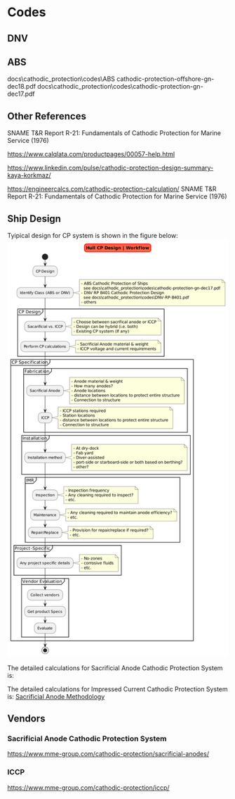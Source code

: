 # Codes

## DNV

## ABS

docs\cathodic_protection\codes\ABS cathodic-protection-offshore-gn-dec18.pdf
docs\cathodic_protection\codes\cathodic-protection-gn-dec17.pdf

## Other References

SNAME T&R Report R-21: Fundamentals of Cathodic Protection for Marine Service (1976)

<https://www.calqlata.com/productpages/00057-help.html>

<https://www.linkedin.com/pulse/cathodic-protection-design-summary-kaya-korkmaz/>

<https://engineercalcs.com/cathodic-protection-calculation/>
SNAME T&R Report R-21: Fundamentals of Cathodic Protection for Marine Service (1976)

## Ship Design

Tyipical design for CP system is shown in the figure below:
<img src="cp_ships.png" width=auto, height=auto/>

The detailed calculations for Sacrificial Anode Cathodic Protection System is:

The detailed calculations for Impressed Current Cathodic Protection System is:
[Sacrificial Anode Methodology](sacrificial_anode.md)

## Vendors

### Sacrificial Anode Cathodic Protection System

<https://www.mme-group.com/cathodic-protection/sacrificial-anodes/>

### ICCP

<https://www.mme-group.com/cathodic-protection/iccp/>
